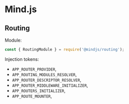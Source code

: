 # Mind.js 

## Routing

Module:

```javascript
const { RoutingModule } = require('@mindjs/routing');
```

Injection tokens:
 * `APP_ROUTER_PROVIDER`,
 * `APP_ROUTING_MODULES_RESOLVER`,
 * `APP_ROUTER_DESCRIPTOR_RESOLVER`,
 * `APP_ROUTER_MIDDLEWARE_INITIALIZER`,
 * `APP_ROUTERS_INITIALIZER`,
 * `APP_ROUTE_MOUNTER`,

<!---
    TODO...
--->
